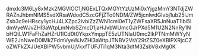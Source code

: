 dmxlc3M6Ly8xMzk2MGVlOC1jNGExLTQxMGYtYzUzMi0xYjgzMmY3NTdjZWRAZnJhbmNlMS5vdXRsaWdodC5zcGFjZTo0NDM/ZW5jcnlwdGlvbj1ub25lJmZsb3c9eHRscy1ycHJ4LXZpc2lvbiZzZWN1cml0eT1yZWFsaXR5JnNuaT1lbi5ldmVyeWJvZHl3aWtpLmNvbSZmcD1jaHJvbWUmcGJrPXd5M1U2N2NnRy1NbHQtLW1FaFhZaHZrU1lCd0t0YkpxYmppTE5zUTNlaU0mc2lkPTNmMWYyNWE2JnNweD0lMkZFdmVyeWJvZHl3aWtpJTNBV2VsY29tZSZ0eXBlPXRjcCZoZWFkZXJUeXBlPW5vbmUjVkxfTUFJTi1qM3Nta3dtM3ZsbV8xMg0K

